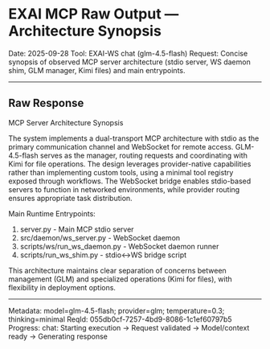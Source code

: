 # EXAI MCP Raw Output — Architecture Synopsis

Date: 2025-09-28
Tool: EXAI-WS chat (glm-4.5-flash)
Request: Concise synopsis of observed MCP server architecture (stdio server, WS daemon shim, GLM manager, Kimi files) and main entrypoints.

---

## Raw Response

MCP Server Architecture Synopsis

The system implements a dual-transport MCP architecture with stdio as the primary communication channel and WebSocket for remote access. GLM-4.5-flash serves as the manager, routing requests and coordinating with Kimi for file operations. The design leverages provider-native capabilities rather than implementing custom tools, using a minimal tool registry exposed through workflows. The WebSocket bridge enables stdio-based servers to function in networked environments, while provider routing ensures appropriate task distribution.

Main Runtime Entrypoints:
1. server.py - Main MCP stdio server
2. src/daemon/ws_server.py - WebSocket daemon
3. scripts/ws/run_ws_daemon.py - WebSocket daemon runner
4. scripts/run_ws_shim.py - stdio<->WS bridge script

This architecture maintains clear separation of concerns between management (GLM) and specialized operations (Kimi for files), with flexibility in deployment options.

---

Metadata: model=glm-4.5-flash; provider=glm; temperature=0.3; thinking=minimal
ReqId: 055db0cf-7257-4bd9-8086-1c1ef60797b5
Progress: chat: Starting execution → Request validated → Model/context ready → Generating response

